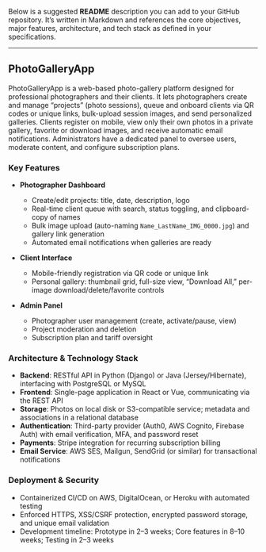 Below is a suggested **README** description you can add to your GitHub repository. It’s written in Markdown and references the core objectives, major features, architecture, and tech stack as defined in your specifications.

---

## PhotoGalleryApp

PhotoGalleryApp is a web-based photo-gallery platform designed for professional photographers and their clients. It lets photographers create and manage “projects” (photo sessions), queue and onboard clients via QR codes or unique links, bulk-upload session images, and send personalized galleries. Clients register on mobile, view only their own photos in a private gallery, favorite or download images, and receive automatic email notifications. Administrators have a dedicated panel to oversee users, moderate content, and configure subscription plans. &#x20;

### Key Features

* **Photographer Dashboard**

  * Create/edit projects: title, date, description, logo
  * Real-time client queue with search, status toggling, and clipboard-copy of names
  * Bulk image upload (auto-naming `Name_LastName_IMG_0000.jpg`) and gallery link generation
  * Automated email notifications when galleries are ready&#x20;

* **Client Interface**

  * Mobile-friendly registration via QR code or unique link
  * Personal gallery: thumbnail grid, full-size view, “Download All,” per-image download/delete/favorite controls&#x20;

* **Admin Panel**

  * Photographer user management (create, activate/pause, view)
  * Project moderation and deletion
  * Subscription plan and tariff oversight&#x20;

### Architecture & Technology Stack

* **Backend**: RESTful API in Python (Django) or Java (Jersey/Hibernate), interfacing with PostgreSQL or MySQL&#x20;
* **Frontend**: Single-page application in React or Vue, communicating via the REST API&#x20;
* **Storage**: Photos on local disk or S3-compatible service; metadata and associations in a relational database&#x20;
* **Authentication**: Third-party provider (Auth0, AWS Cognito, Firebase Auth) with email verification, MFA, and password reset&#x20;
* **Payments**: Stripe integration for recurring subscription billing&#x20;
* **Email Service**: AWS SES, Mailgun, SendGrid (or similar) for transactional notifications&#x20;

### Deployment & Security

* Containerized CI/CD on AWS, DigitalOcean, or Heroku with automated testing
* Enforced HTTPS, XSS/CSRF protection, encrypted password storage, and unique email validation&#x20;
* Development timeline: Prototype in 2–3 weeks; Core features in 8–10 weeks; Testing in 2–3 weeks&#x20;


